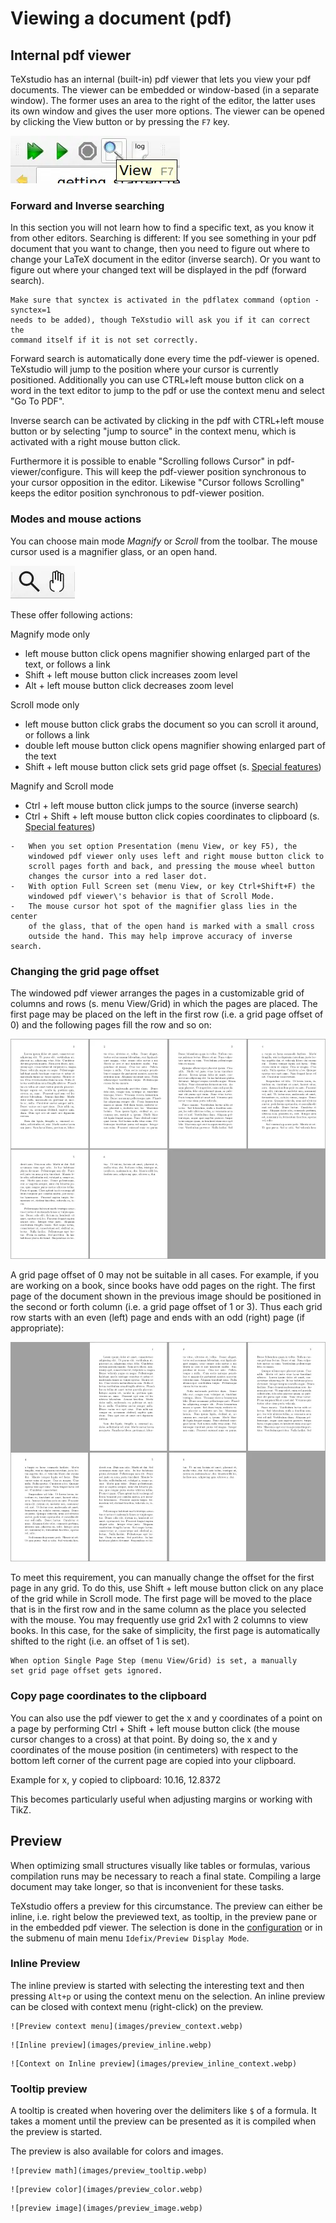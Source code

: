 # Viewing a document (pdf)
<!--
**TODO** internal/external 
how to switch to windowed/external
-->
## Internal pdf viewer

TeXstudio has an internal (built-in) pdf viewer that lets you view your
pdf documents. The viewer can be embedded or window-based (in a separate
window). The former uses an area to the right of the editor, the latter
uses its own window and gives the user more options. The viewer can be
opened by clicking the View button or by pressing the `F7` key.

![View button](images/viewbutton.webp)

### Forward and Inverse searching

In this section you will not learn how to find a specific text, as you
know it from other editors. Searching is different: If you see something
in your pdf document that you want to change, then you need to figure
out where to change your LaTeX document in the editor (inverse search).
Or you want to figure out where your changed text will be displayed in
the pdf (forward search). 

```{note}
Make sure that synctex is activated in the pdflatex command (option -synctex=1
needs to be added), though TeXstudio will ask you if it can correct the
command itself if it is not set correctly.
```

Forward search is automatically done every time the pdf-viewer is
opened. TeXstudio will jump to the position where your cursor is
currently positioned. Additionally you can use CTRL+left mouse button
click on a word in the text editor to jump to the pdf or use the context
menu and select \"Go To PDF\".

Inverse search can be activated by clicking in the pdf with CTRL+left
mouse button or by selecting \"jump to source\" in the context menu,
which is activated with a right mouse button click.

Furthermore it is possible to enable \"Scrolling follows Cursor\" in
pdf-viewer/configure. This will keep the pdf-viewer position synchronous
to your cursor opposition in the editor. Likewise \"Cursor follows
Scrolling\" keeps the editor position synchronous to pdf-viewer
position.

### Modes and mouse actions

You can choose main mode *Magnify* or *Scroll* from the toolbar. The
mouse cursor used is a magnifier glass, or an open hand. 

![Mouse mode](images/tb_pdf_magnifyPan.webp)

These offer following actions:

Magnify mode only

-   left mouse button click opens magnifier showing enlarged part of the
    text, or follows a link
-   Shift + left mouse button click increases zoom level
-   Alt + left mouse button click decreases zoom level

Scroll mode only

-   left mouse button click grabs the document so you can scroll it
    around, or follows a link
-   double left mouse button click opens magnifier showing enlarged part
    of the text
-   Shift + left mouse button click sets grid page offset (s. [Special features](#changing-the-grid-page-offset))

Magnify and Scroll mode

-   Ctrl + left mouse button click jumps to the source (inverse search)
-   Ctrl + Shift + left mouse button click copies coordinates to
    clipboard (s. [Special features](#copy-page-coordinates-to-the-clipboard))

```{note}
-   When you set option Presentation (menu View, or key F5), the
    windowed pdf viewer only uses left and right mouse button click to
    scroll pages forth and back, and pressing the mouse wheel button
    changes the cursor into a red laser dot.
-   With option Full Screen set (menu View, or key Ctrl+Shift+F) the
    windowed pdf viewer\'s behavior is that of Scroll Mode.
-   The mouse cursor hot spot of the magnifier glass lies in the center
    of the glass, that of the open hand is marked with a small cross
    outside the hand. This may help improve accuracy of inverse search.
```

### Changing the grid page offset

The windowed pdf viewer arranges the pages in a customizable grid of
columns and rows (s. menu View/Grid) in which the pages are placed. The
first page may be placed on the left in the first row (i.e. a grid page
offset of 0) and the following pages fill the row and so on:

![grid 4x2 (4 columns, 2 rows), first page in first column of first row](images/grid4x2_book_col1.webp)

A grid page offset of 0 may not be suitable in all cases. For example,
if you are working on a book, since books have odd pages on the right.
The first page of the document shown in the previous image should be
positioned in the second or forth column (i.e. a grid page offset of 1
or 3). Thus each grid row starts with an even (left) page and ends with
an odd (right) page (if appropriate):

![grid 4x2, first page in second column, the space on the left side remains empty](images/grid4x2_book_col2.webp)

To meet this requirement, you can manually change the offset for the
first page in any grid. To do this, use Shift + left mouse button click
on any place of the grid while in Scroll mode. The first page will be
moved to the place that is in the first row and in the same column as
the place you selected with the mouse. You may frequently use grid 2x1
with 2 columns to view books. In this case, for the sake of simplicity,
the first page is automatically shifted to the right (i.e. an offset of
1 is set).

```{hint}
When option Single Page Step (menu View/Grid) is set, a manually
set grid page offset gets ignored.
```

### Copy page coordinates to the clipboard

You can also use the pdf viewer to get the x and y coordinates of a
point on a page by performing Ctrl + Shift + left mouse button click
(the mouse cursor changes to a cross) at that point. By doing so, the x
and y coordinates of the mouse position (in centimeters) with respect to
the bottom left corner of the current page are copied into your
clipboard.

Example for x, y copied to clipboard: 10.16, 12.8372

This becomes particularly useful when adjusting margins or working with
TikZ.

## Preview
When optimizing small structures visually like tables or formulas, various compilation runs may be necessary to reach a final state. Compiling a large document may take longer, so that is inconvenient for these tasks.

TeXstudio offers a preview for this circumstance.
The preview can either be inline, i.e. right below the previewed text, as tooltip, in the preview pane or in the embedded pdf viewer.
The selection is done in the [configuration](configuration.md#configuring-preview) or in the submenu of main menu `Idefix/Preview Display Mode`.

### Inline Preview

The inline preview is started with selecting the interesting text and then pressing `Alt+p` or using the context menu on the selection. An inline preview can be closed with context menu (right-click) on the preview.

```{tab} Preview context menu
![Preview context menu](images/preview_context.webp)
```

```{tab} Resulting inline preview
![Inline preview](images/preview_inline.webp)
```

```{tab} Context menu on inline preview
![Context on Inline preview](images/preview_inline_context.webp)
```

### Tooltip preview
A tooltip is created when hovering over the delimiters like `$` of a formula.
It takes a moment until the preview can be presented as it is compiled when the preview is started.

The preview is also available for colors and images.

```{tab} preview math
![preview math](images/preview_tooltip.webp)
```

```{tab} preview color
![preview color](images/preview_color.webp)
```

```{tab} preview image
![preview image](images/preview_image.webp)
```